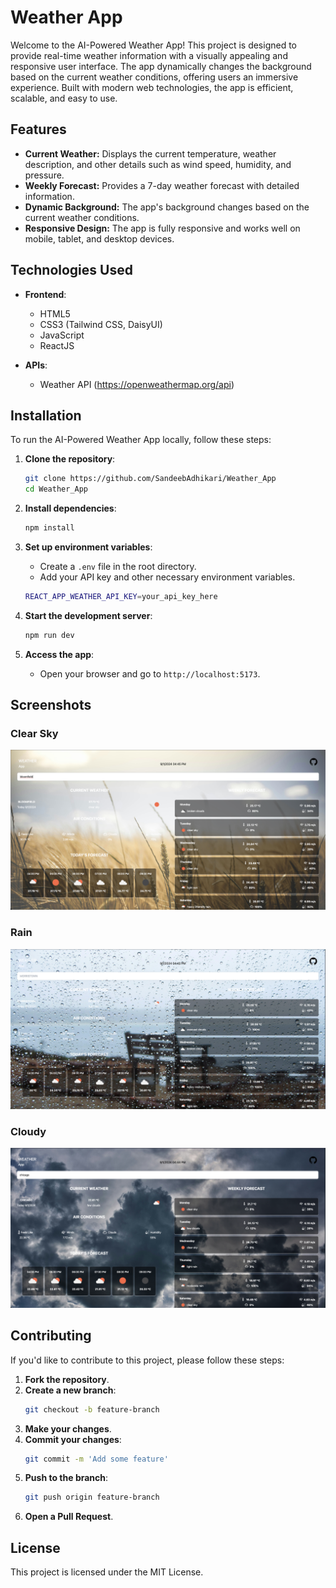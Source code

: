 # Weather App

Welcome to the AI-Powered Weather App! This project is designed to provide real-time weather information with a visually appealing and responsive user interface. The app dynamically changes the background based on the current weather conditions, offering users an immersive experience. Built with modern web technologies, the app is efficient, scalable, and easy to use.

## Features

- **Current Weather:** Displays the current temperature, weather description, and other details such as wind speed, humidity, and pressure.
- **Weekly Forecast:** Provides a 7-day weather forecast with detailed information.
- **Dynamic Background:** The app's background changes based on the current weather conditions.
- **Responsive Design:** The app is fully responsive and works well on mobile, tablet, and desktop devices.

## Technologies Used

- **Frontend**:

  - HTML5
  - CSS3 (Tailwind CSS, DaisyUI)
  - JavaScript
  - ReactJS

- **APIs**:
  - Weather API (https://openweathermap.org/api)

## Installation

To run the AI-Powered Weather App locally, follow these steps:

1. **Clone the repository**:

   ```bash
   git clone https://github.com/SandeebAdhikari/Weather_App
   cd Weather_App
   ```

2. **Install dependencies**:

   ```bash
   npm install
   ```

3. **Set up environment variables**:

   - Create a `.env` file in the root directory.
   - Add your API key and other necessary environment variables.

   ```bash
   REACT_APP_WEATHER_API_KEY=your_api_key_here
   ```

4. **Start the development server**:

   ```bash
   npm run dev
   ```

5. **Access the app**:
   - Open your browser and go to `http://localhost:5173`.

## Screenshots

### Clear Sky

![Clear Sky](./public/assets/screenshots/clearSky.png)

### Rain

![Rainy Sky](./public/assets/screenshots/rain.png)

### Cloudy

![Cloudy](./public/assets/screenshots/cloudy.png)

## Contributing

If you'd like to contribute to this project, please follow these steps:

1. **Fork the repository**.
2. **Create a new branch**:
   ```bash
   git checkout -b feature-branch
   ```
3. **Make your changes**.
4. **Commit your changes**:
   ```bash
   git commit -m 'Add some feature'
   ```
5. **Push to the branch**:
   ```bash
   git push origin feature-branch
   ```
6. **Open a Pull Request**.

## License

This project is licensed under the MIT License.
